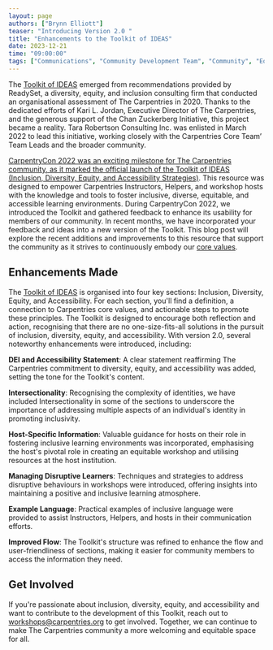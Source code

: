 ```yaml
---
layout: page
authors: ["Brynn Elliott"]
teaser: "Introducing Version 2.0 "
title: "Enhancements to the Toolkit of IDEAS"
date: 2023-12-21
time: "09:00:00"
tags: ["Communications", "Community Development Team", "Community", "Equity and Inclusion", "Accessibility"]
---
```


The [Toolkit of IDEAS](https://zenodo.org/records/10391883) emerged from recommendations provided by ReadySet, a diversity, equity, and inclusion consulting firm that conducted an organisational assessment of The Carpentries in 2020. Thanks to the dedicated efforts of Kari L. Jordan, Executive Director of The Carpentries, and the generous support of the Chan Zuckerberg Initiative, this project became a reality. Tara Robertson Consulting Inc. was enlisted in March 2022 to lead this initiative, working closely with the Carpentries Core Team’ Team Leads and the broader community.

[CarpentryCon 2022 was an exciting milestone for The Carpentries community, as it marked the official launch of the Toolkit of IDEAS (Inclusion, Diversity, Equity, and Accessibility Strategies)](https://www.youtube.com/watch?v=rw4eOXQ5f6Y). This resource was designed to empower Carpentries Instructors, Helpers, and workshop hosts with the knowledge and tools to foster inclusive, diverse, equitable, and accessible learning environments. During CarpentryCon 2022, we introduced the Toolkit and gathered feedback to enhance its usability for members of our community. In recent months, we have incorporated your feedback and ideas into a new version of the Toolkit. This blog post will explore the recent additions and improvements to this resource that support the community as it strives to continuously embody our [core values](https://carpentries.org/values/).

## Enhancements Made 
The [Toolkit of IDEAS](https://zenodo.org/records/10391883) is organised into four key sections: Inclusion, Diversity, Equity, and Accessibility. For each section, you'll find a definition, a connection to Carpentries core values, and actionable steps to promote these principles. The Toolkit is designed to encourage both reflection and action, recognising that there are no one-size-fits-all solutions in the pursuit of inclusion, diversity, equity, and accessibility. With version 2.0, several noteworthy enhancements were introduced, including:

**DEI and Accessibility Statement**: A clear statement reaffirming The Carpentries commitment to diversity, equity, and accessibility was added, setting the tone for the Toolkit's content.

**Intersectionality**: Recognising the complexity of identities, we have included Intersectionality in some of the sections to underscore the importance of addressing multiple aspects of an individual's identity in promoting inclusivity.

**Host-Specific Information**: Valuable guidance for hosts on their role in fostering inclusive learning environments was incorporated, emphasising the host's pivotal role in creating an equitable workshop and utilising resources at the host institution.

**Managing Disruptive Learners**: Techniques and strategies to address disruptive behaviours in workshops were introduced, offering insights into maintaining a positive and inclusive learning atmosphere.

**Example Language**: Practical examples of inclusive language were provided to assist Instructors, Helpers, and hosts in their communication efforts.

**Improved Flow**: The Toolkit's structure was refined to enhance the flow and user-friendliness of sections, making it easier for community members to access the information they need.

## Get Involved
If you're passionate about inclusion, diversity, equity, and accessibility and want to contribute to the development of this Toolkit, reach out to [workshops@carpentries.org](mailto:workshops@carpentries.org) to get involved. Together, we can continue to make The Carpentries community a more welcoming and equitable space for all.



